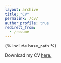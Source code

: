 ```yaml
---
layout: archive
title: "CV"
permalink: /cv/
author_profile: true
redirect_from:
  - /resume
---
```


{% include base_path %}

Download my CV <a href="gdpatron.github.io/CVv2.pdf" target="gdpatron.github.io/CVv2.pdf">here.</a>
